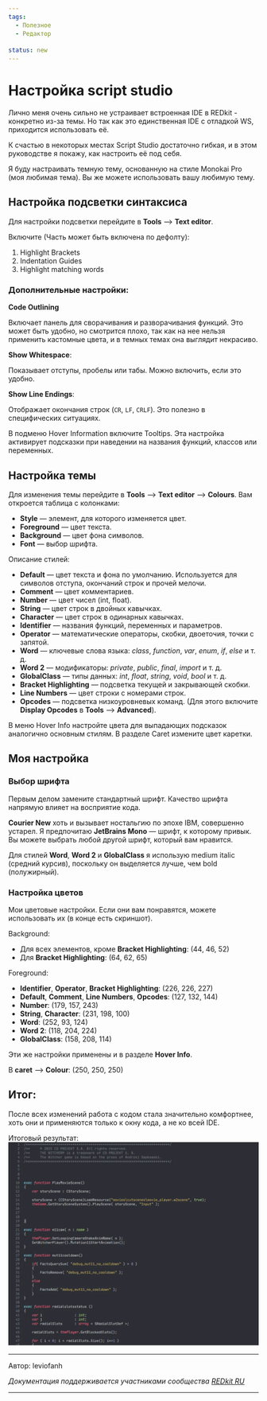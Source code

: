 ```yaml
---
tags:
  - Полезное
  - Редактор

status: new
---
```


# Настройка script studio

Лично меня очень сильно не устраивает встроенная IDE в REDkit - конкретно из-за темы. 
Но так как это единственная IDE с отладкой WS, приходится использовать её.

К счастью в некоторых местах Script Studio достаточно гибкая, и в этом руководстве я покажу, как настроить её под себя.

Я буду настраивать темную тему, основанную на стиле Monokai Pro (моя любимая тема). 
Вы же можете использовать вашу любимую тему.

## Настройка подсветки синтаксиса

Для настройки подсветки перейдите в **Tools** --> **Text editor**.

Включите (Часть может быть включена по дефолту):

1. Highlight Brackets 
2. Indentation Guides 
3. Highlight matching words 

### Дополнительные настройки:

**Code Outlining**

Включает панель для сворачивания и разворачивания функций.
Это может быть удобно, но смотрится плохо, так как на нее нельзя применить кастомные цвета, и в темных темах она выглядит некрасиво.

**Show Whitespace**:

Показывает отступы, пробелы или табы. Можно включить, если это удобно.

**Show Line Endings**:

Отображает окончания строк (`CR`, `LF`, `CRLF`). Это полезно в специфических ситуациях.

В подменю Hover Information включите Tooltips. 
Эта настройка активирует подсказки при наведении на названия функций, классов или переменных.

## Настройка темы 

Для изменения темы перейдите в **Tools** --> **Text editor** --> **Colours**. 
Вам откроется таблица с колонками:

- **Style** — элемент, для которого изменяется цвет.
- **Foreground** — цвет текста.
- **Background** — цвет фона символов.
- **Font** — выбор шрифта.

Описание стилей:

- **Default** — цвет текста и фона по умолчанию. Используется для символов отступа, окончаний строк и прочей мелочи.
- **Comment** — цвет комментариев.
- **Number** — цвет чисел (int, float).
- **String** — цвет строк в двойных кавычках.
- **Character** — цвет строк в одинарных кавычках.
- **Identifier** — названия функций, переменных и параметров.
- **Operator** — математические операторы, скобки, двоеточия, точки с запятой.
- **Word** — ключевые слова языка: _class_, _function_, _var_, _enum_, _if_, _else_ и т. д.
- **Word 2** — модификаторы: _private_, _public_, _final_, _import_ и т. д.
- **GlobalClass** — типы данных: _int_, _float_, _string_, _void_, _bool_ и т. д.
- **Bracket Highlighting** — подсветка текущей и закрывающей скобки.
- **Line Numbers** — цвет строки с номерами строк.
- **Opcodes**  — подсветка низкоуровневых команд. (Для этого включите **Display Opcodes** в **Tools** --> **Advanced**).

В меню Hover Info настройте цвета для выпадающих подсказок аналогично основным стилям. 
В разделе Caret измените цвет каретки.

## Моя настройка
### Выбор шрифта

Первым делом замените стандартный шрифт. Качество шрифта напрямую влияет на восприятие кода.

**Courier New** хоть и вызывает ностальгию по эпохе IBM, совершенно устарел. 
Я предпочитаю **JetBrains Mono** — шрифт, к которому привык. 
Вы можете выбрать любой другой шрифт, который вам нравится.

Для стилей **Word**, **Word 2** и **GlobalClass** я использую medium italic (средний курсив), 
поскольку он выделяется лучше, чем bold (полужирный).

### Настройка цветов

Мои цветовые настройки. Если они вам понравятся, можете использовать их (в конце есть скриншот).

Background:

- Для всех элементов, кроме **Bracket Highlighting**: (44, 46, 52)
- Для **Bracket Highlighting**: (64, 62, 65)

Foreground:

- **Identifier**, **Operator**, **Bracket Highlighting**: (226, 226, 227)
- **Default**, **Сomment**, **Line Numbers**, **Opcodes**: (127, 132, 144)
- **Number**: (179, 157, 243)
- **String**, **Character**: (231, 198, 100)
- **Word**: (252, 93, 124)
- **Word 2**: (118, 204, 224)
- **GlobalClass**: (158, 208, 114)

Эти же настройки применены и в разделе **Hover Info**.

В **caret** --> **Сolour**: (250, 250, 250)

## Итог:

После всех изменений работа с кодом стала значительно комфортнее, 
хоть они и применяются только к окну кода, а не ко всей IDE.

Итоговый результат:
![scriptstudio.webp](../../assets/images/unnoficial_docs/usesful_features/scriptstudio.webp)

***
Автор: leviofanh

*Документация поддерживается участниками сообщества [REDkit RU](https://discord.gg/kRTEy8KcNa)* 
***